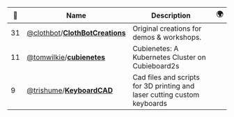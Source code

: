 |:star2: | Name | Description | 🌍|
|---|---|---|---|
|31|[@clothbot](https://github.com/clothbot)/[**ClothBotCreations**](https://github.com/clothbot/ClothBotCreations)|Original creations for demos & workshops.||
|11|[@tomwilkie](https://github.com/tomwilkie)/[**cubienetes**](https://github.com/tomwilkie/cubienetes)|Cubienetes: A Kubernetes Cluster on Cubieboard2s||
|9|[@trishume](https://github.com/trishume)/[**KeyboardCAD**](https://github.com/trishume/KeyboardCAD)|Cad files and scripts for 3D printing and laser cutting custom keyboards||

